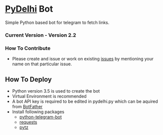 # [PyDelhi](https://pydelhi.org) Bot
Simple Python based bot for telegram to fetch links.

### Current Version - Version 2.2

### How To Contribute

* Please create and issue or work on existing [issues](https://github.com/realslimshanky/PyDelhi-Bot/issues) by mentioning your name on that particular issue.

## How To Deploy

* Python version 3.5 is used to create the bot
* Virtual Environment is recommended
* A bot API key is required to be edited in pydelhi.py which can be aquired from [BotFather](https://telegram.me/botfather)
* Install following packages
  * [python-telegram-bot](https://pypi.python.org/pypi/python-telegram-bot)
  * [requests](https://pypi.python.org/pypi/requests)
  * [pytz](http://pypi.python.org/pypi/pytz)
